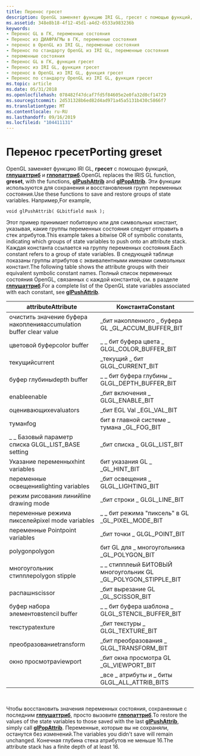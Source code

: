 ```yaml
---
title: Перенос гресет
description: OpenGL заменяет функцию IRI GL, гресет с помощью функций, Глпушаттриб и Глпопаттриб.
ms.assetid: 348e8b18-4f12-45d1-a4d2-6533a983236b
keywords:
- Перенос GL в ГК, переменные состояния
- Перенос из ДИАФРАГМы в ГК, переменные состояния
- перенос в OpenGL из IRI GL, переменные состояния
- Перенос по стандарту OpenGL из IRI GL, переменные состояния
- переменные состояния
- Перенос GL в ГК, функция гресет
- Перенос из IRI GL, функция гресет
- перенос в OpenGL из IRI GL, функция гресет
- Перенос по стандарту OpenGL из IRI GL, функция гресет
ms.topic: article
ms.date: 05/31/2018
ms.openlocfilehash: 078482f47dcaf7fd5f84605e2e0fa32d0cf14729
ms.sourcegitcommit: 2d531328b6ed82d4ad971a45a5131b430c5866f7
ms.translationtype: MT
ms.contentlocale: ru-RU
ms.lasthandoff: 09/16/2019
ms.locfileid: "104411131"
---
```

# <a name="porting-greset"></a><span data-ttu-id="01bc9-112">Перенос гресет</span><span class="sxs-lookup"><span data-stu-id="01bc9-112">Porting greset</span></span>

<span data-ttu-id="01bc9-113">OpenGL заменяет функцию IRI GL, **гресет** с помощью функций, [**глпушаттриб**](glpushattrib.md) и [**глпопаттриб**](glpopattrib.md).</span><span class="sxs-lookup"><span data-stu-id="01bc9-113">OpenGL replaces the IRIS GL function, **greset**, with the functions, [**glPushAttrib**](glpushattrib.md) and [**glPopAttrib**](glpopattrib.md).</span></span> <span data-ttu-id="01bc9-114">Эти функции используются для сохранения и восстановления групп переменных состояния.</span><span class="sxs-lookup"><span data-stu-id="01bc9-114">Use these functions to save and restore groups of state variables.</span></span> <span data-ttu-id="01bc9-115">Например,</span><span class="sxs-lookup"><span data-stu-id="01bc9-115">For example,</span></span>

``` syntax
void glPushAttrib( GLbitfield mask );
```

<span data-ttu-id="01bc9-116">Этот пример принимает побитовую или для символьных констант, указывая, какие группы переменных состояния следует отправить в стек атрибутов.</span><span class="sxs-lookup"><span data-stu-id="01bc9-116">This example takes a bitwise OR of symbolic constants, indicating which groups of state variables to push onto an attribute stack.</span></span> <span data-ttu-id="01bc9-117">Каждая константа ссылается на группу переменных состояния.</span><span class="sxs-lookup"><span data-stu-id="01bc9-117">Each constant refers to a group of state variables.</span></span> <span data-ttu-id="01bc9-118">В следующей таблице показаны группы атрибутов с эквивалентными именами символьных констант.</span><span class="sxs-lookup"><span data-stu-id="01bc9-118">The following table shows the attribute groups with their equivalent symbolic constant names.</span></span> <span data-ttu-id="01bc9-119">Полный список переменных состояния OpenGL, связанных с каждой константой, см. в разделе [**глпушаттриб**](glpushattrib.md).</span><span class="sxs-lookup"><span data-stu-id="01bc9-119">For a complete list of the OpenGL state variables associated with each constant, see [**glPushAttrib**](glpushattrib.md).</span></span>



| <span data-ttu-id="01bc9-120">attribute</span><span class="sxs-lookup"><span data-stu-id="01bc9-120">Attribute</span></span>                       | <span data-ttu-id="01bc9-121">Константа</span><span class="sxs-lookup"><span data-stu-id="01bc9-121">Constant</span></span>                  |
|---------------------------------|---------------------------|
| <span data-ttu-id="01bc9-122">очистить значение буфера накопления</span><span class="sxs-lookup"><span data-stu-id="01bc9-122">accumulation buffer clear value</span></span> | <span data-ttu-id="01bc9-123">\_бит накопленного \_ буфера GL \_</span><span class="sxs-lookup"><span data-stu-id="01bc9-123">GL\_ACCUM\_BUFFER\_BIT</span></span>    |
| <span data-ttu-id="01bc9-124">цветовой буфер</span><span class="sxs-lookup"><span data-stu-id="01bc9-124">color buffer</span></span>                    | <span data-ttu-id="01bc9-125">\_ \_ бит буфера цвета \_ GL</span><span class="sxs-lookup"><span data-stu-id="01bc9-125">GL\_COLOR\_BUFFER\_BIT</span></span>    |
| <span data-ttu-id="01bc9-126">текущий</span><span class="sxs-lookup"><span data-stu-id="01bc9-126">current</span></span>                         | <span data-ttu-id="01bc9-127">\_текущий \_ бит GL</span><span class="sxs-lookup"><span data-stu-id="01bc9-127">GL\_CURRENT\_BIT</span></span>          |
| <span data-ttu-id="01bc9-128">буфер глубины</span><span class="sxs-lookup"><span data-stu-id="01bc9-128">depth buffer</span></span>                    | <span data-ttu-id="01bc9-129">\_ \_ бит буфера глубины \_ GL</span><span class="sxs-lookup"><span data-stu-id="01bc9-129">GL\_DEPTH\_BUFFER\_BIT</span></span>    |
| <span data-ttu-id="01bc9-130">enable</span><span class="sxs-lookup"><span data-stu-id="01bc9-130">enable</span></span>                          | <span data-ttu-id="01bc9-131">\_бит включения \_ GL</span><span class="sxs-lookup"><span data-stu-id="01bc9-131">GL\_ENABLE\_BIT</span></span>           |
| <span data-ttu-id="01bc9-132">оценивающих</span><span class="sxs-lookup"><span data-stu-id="01bc9-132">evaluators</span></span>                      | <span data-ttu-id="01bc9-133">\_бит EGL Val \_</span><span class="sxs-lookup"><span data-stu-id="01bc9-133">EGL\_VAL\_BIT</span></span>             |
| <span data-ttu-id="01bc9-134">туман</span><span class="sxs-lookup"><span data-stu-id="01bc9-134">fog</span></span>                             | <span data-ttu-id="01bc9-135">бит в главной системе \_ тумана \_</span><span class="sxs-lookup"><span data-stu-id="01bc9-135">GL\_FOG\_BIT</span></span>              |
| <span data-ttu-id="01bc9-136">\_ \_ Базовый параметр списка GL</span><span class="sxs-lookup"><span data-stu-id="01bc9-136">GL\_LIST\_BASE setting</span></span>          | <span data-ttu-id="01bc9-137">\_бит списка \_ GL</span><span class="sxs-lookup"><span data-stu-id="01bc9-137">GL\_LIST\_BIT</span></span>             |
| <span data-ttu-id="01bc9-138">Указание переменных</span><span class="sxs-lookup"><span data-stu-id="01bc9-138">hint variables</span></span>                  | <span data-ttu-id="01bc9-139">бит указания GL \_ \_</span><span class="sxs-lookup"><span data-stu-id="01bc9-139">GL\_HINT\_BIT</span></span>             |
| <span data-ttu-id="01bc9-140">переменные освещения</span><span class="sxs-lookup"><span data-stu-id="01bc9-140">lighting variables</span></span>              | <span data-ttu-id="01bc9-141">\_бит освещения \_ GL</span><span class="sxs-lookup"><span data-stu-id="01bc9-141">GL\_LIGHTING\_BIT</span></span>         |
| <span data-ttu-id="01bc9-142">режим рисования линий</span><span class="sxs-lookup"><span data-stu-id="01bc9-142">line drawing mode</span></span>               | <span data-ttu-id="01bc9-143">\_бит строки \_ GL</span><span class="sxs-lookup"><span data-stu-id="01bc9-143">GL\_LINE\_BIT</span></span>             |
| <span data-ttu-id="01bc9-144">переменные режима пикселей</span><span class="sxs-lookup"><span data-stu-id="01bc9-144">pixel mode variables</span></span>            | <span data-ttu-id="01bc9-145">\_ \_ бит режима "пиксель" в GL \_</span><span class="sxs-lookup"><span data-stu-id="01bc9-145">GL\_PIXEL\_MODE\_BIT</span></span>      |
| <span data-ttu-id="01bc9-146">переменные Point</span><span class="sxs-lookup"><span data-stu-id="01bc9-146">point variables</span></span>                 | <span data-ttu-id="01bc9-147">\_бит точки \_ GL</span><span class="sxs-lookup"><span data-stu-id="01bc9-147">GL\_POINT\_BIT</span></span>            |
| <span data-ttu-id="01bc9-148">polygon</span><span class="sxs-lookup"><span data-stu-id="01bc9-148">polygon</span></span>                         | <span data-ttu-id="01bc9-149">бит GL для \_ многоугольника \_</span><span class="sxs-lookup"><span data-stu-id="01bc9-149">GL\_POLYGON\_BIT</span></span>          |
| <span data-ttu-id="01bc9-150">многоугольник стиппле</span><span class="sxs-lookup"><span data-stu-id="01bc9-150">polygon stipple</span></span>                 | <span data-ttu-id="01bc9-151">\_ \_ стипплеый БИТОВЫЙ многоугольник GL \_</span><span class="sxs-lookup"><span data-stu-id="01bc9-151">GL\_POLYGON\_STIPPLE\_BIT</span></span> |
| <span data-ttu-id="01bc9-152">распашн</span><span class="sxs-lookup"><span data-stu-id="01bc9-152">scissor</span></span>                         | <span data-ttu-id="01bc9-153">\_бит вырезание GL \_</span><span class="sxs-lookup"><span data-stu-id="01bc9-153">GL\_SCISSOR\_BIT</span></span>          |
| <span data-ttu-id="01bc9-154">буфер набора элементов</span><span class="sxs-lookup"><span data-stu-id="01bc9-154">stencil buffer</span></span>                  | <span data-ttu-id="01bc9-155">\_ \_ бит буфера шаблона \_ GL</span><span class="sxs-lookup"><span data-stu-id="01bc9-155">GL\_STENCIL\_BUFFER\_BIT</span></span>  |
| <span data-ttu-id="01bc9-156">текстура</span><span class="sxs-lookup"><span data-stu-id="01bc9-156">texture</span></span>                         | <span data-ttu-id="01bc9-157">\_бит текстуры \_ GL</span><span class="sxs-lookup"><span data-stu-id="01bc9-157">GL\_TEXTURE\_BIT</span></span>          |
| <span data-ttu-id="01bc9-158">преобразование</span><span class="sxs-lookup"><span data-stu-id="01bc9-158">transform</span></span>                       | <span data-ttu-id="01bc9-159">\_бит преобразования \_ GL</span><span class="sxs-lookup"><span data-stu-id="01bc9-159">GL\_TRANSFORM\_BIT</span></span>        |
| <span data-ttu-id="01bc9-160">окно просмотра</span><span class="sxs-lookup"><span data-stu-id="01bc9-160">viewport</span></span>                        | <span data-ttu-id="01bc9-161">\_бит окна просмотра GL \_</span><span class="sxs-lookup"><span data-stu-id="01bc9-161">GL\_VIEWPORT\_BIT</span></span>         |
|                                 | <span data-ttu-id="01bc9-162">\_все \_ атрибуты и \_ биты GL</span><span class="sxs-lookup"><span data-stu-id="01bc9-162">GL\_ALL\_ATTRIB\_BITS</span></span>     |



 

<span data-ttu-id="01bc9-163">Чтобы восстановить значения переменных состояния, сохраненные с последним [**глпушаттриб**](glpushattrib.md), просто вызовите [**глпопаттриб**](glpopattrib.md).</span><span class="sxs-lookup"><span data-stu-id="01bc9-163">To restore the values of the state variables to those saved with the last [**glPushAttrib**](glpushattrib.md), simply call [**glPopAttrib**](glpopattrib.md).</span></span> <span data-ttu-id="01bc9-164">Переменные, которые вы не сохраняли, останутся без изменений.</span><span class="sxs-lookup"><span data-stu-id="01bc9-164">The variables you didn't save will remain unchanged.</span></span> <span data-ttu-id="01bc9-165">Конечная глубина стека атрибутов не меньше 16.</span><span class="sxs-lookup"><span data-stu-id="01bc9-165">The attribute stack has a finite depth of at least 16.</span></span>

 

 




